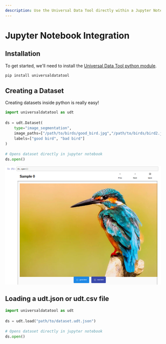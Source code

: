 ```yaml
---
description: Use the Universal Data Tool directly within a Jupyter Notebook
---
```


# Jupyter Notebook Integration

## Installation

To get started, we'll need to install the [Universal Data Tool python module](https://pypi.org/project/universaldatatool/).

```bash
pip install universaldatatool
```

## Creating a Dataset

Creating datasets inside python is really easy!

```python
import universaldatatool as udt

ds = udt.Dataset(
    type="image_segmentation",
    image_paths=["/path/to/birds/good_bird.jpg","/path/to/birds/bird2.jpg"],
    labels=["good bird", "bad bird"]
)

# Opens dataset directly in jupyter notebook
ds.open()
```

![The Universal Data Tool will open inside of your Jupyter Notebook](../.gitbook/assets/image%20%2814%29.png)

## Loading a udt.json or udt.csv file

```python
import universaldatatool as udt

ds = udt.load("path/to/dataset.udt.json")

# Opens dataset directly in jupyter notebook
ds.open()
```


